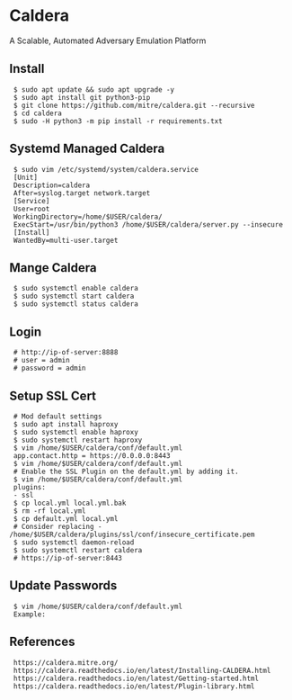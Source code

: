 Caldera
=====

A Scalable, Automated Adversary Emulation Platform

Install
--------

     $ sudo apt update && sudo apt upgrade -y
     $ sudo apt install git python3-pip
     $ git clone https://github.com/mitre/caldera.git --recursive 
     $ cd caldera 
     $ sudo -H python3 -m pip install -r requirements.txt

Systemd Managed Caldera
-----------------------

     $ sudo vim /etc/systemd/system/caldera.service
     [Unit]
     Description=caldera
     After=syslog.target network.target
     [Service]
     User=root
     WorkingDirectory=/home/$USER/caldera/
     ExecStart=/usr/bin/python3 /home/$USER/caldera/server.py --insecure 
     [Install]
     WantedBy=multi-user.target

Mange Caldera
-------------

     $ sudo systemctl enable caldera
     $ sudo systemctl start caldera
     $ sudo systemctl status caldera

Login
-----

     # http://ip-of-server:8888 
     # user = admin
     # password = admin

Setup SSL Cert
--------------
    
     # Mod default settings 
     $ sudo apt install haproxy
     $ sudo systemctl enable haproxy
     $ sudo systemctl restart haproxy
     $ vim /home/$USER/caldera/conf/default.yml
     app.contact.http = https://0.0.0.0:8443
     $ vim /home/$USER/caldera/conf/default.yml
     # Enable the SSL Plugin on the default.yml by adding it.
     $ vim /home/$USER/caldera/conf/default.yml
     plugins:
     - ssl
     $ cp local.yml local.yml.bak
     $ rm -rf local.yml
     $ cp default.yml local.yml
     # Consider replacing - /home/$USER/caldera/plugins/ssl/conf/insecure_certificate.pem
     $ sudo systemctl daemon-reload
     $ sudo systemctl restart caldera
     # https://ip-of-server:8443

Update Passwords
----------------

     $ vim /home/$USER/caldera/conf/default.yml
     Example:



References
----------

     https://caldera.mitre.org/
     https://caldera.readthedocs.io/en/latest/Installing-CALDERA.html
     https://caldera.readthedocs.io/en/latest/Getting-started.html
     https://caldera.readthedocs.io/en/latest/Plugin-library.html
     